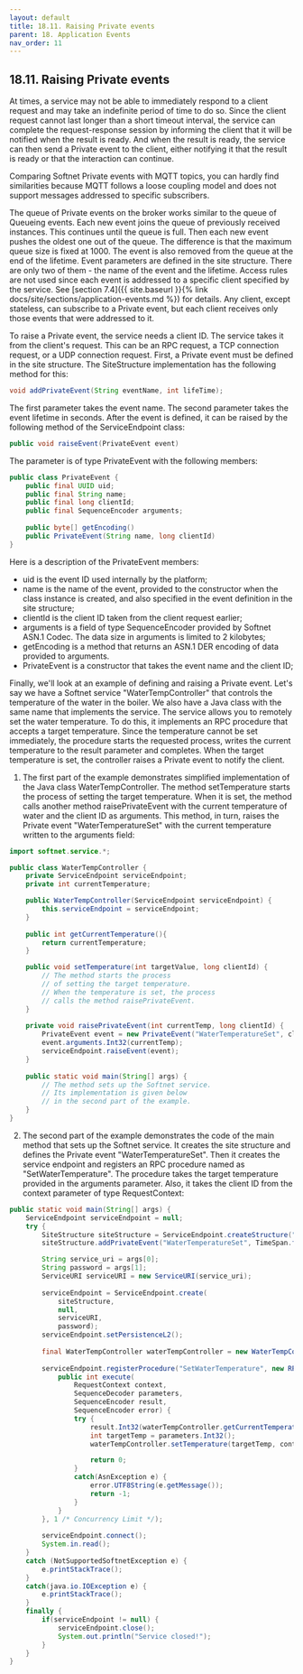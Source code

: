 ```yaml
---
layout: default
title: 18.11. Raising Private events
parent: 18. Application Events
nav_order: 11
---
```


## 18.11. Raising Private events

At times, a service may not be able to immediately respond to a client request and may take an indefinite period of time to do so. Since the client request cannot last longer than a short timeout interval, the service can complete the request-response session by informing the client that it will be notified when the result is ready. And when the result is ready, the service can then send a Private event to the client, either notifying it that the result is ready or that the interaction can continue.  

Comparing Softnet Private events with MQTT topics, you can hardly find similarities because MQTT follows a loose coupling model and does not support messages addressed to specific subscribers.  

The queue of Private events on the broker works similar to the queue of Queueing events. Each new event joins the queue of previously received instances. This continues until the queue is full. Then each new event pushes the oldest one out of the queue. The difference is that the maximum queue size is fixed at 1000. The event is also removed from the queue at the end of the lifetime. Event parameters are defined in the site structure. There are only two of them - the name of the event and the lifetime. Access rules are not used since each event is addressed to a specific client specified by the service. See [section 7.4]({{ site.baseurl }}{% link docs/site/sections/application-events.md %}) for details. Any client, except stateless, can subscribe to a Private event, but each client receives only those events that were addressed to it.  

To raise a Private event, the service needs a client ID. The service takes it from the client's request. This can be an RPC request, a TCP connection request, or a UDP connection request. 
First, a Private event must be defined in the site structure. The <span class="datatype">SiteStructure</span> implementation has the following method for this:
```java
void addPrivateEvent(String eventName, int lifeTime); 
```

The first parameter takes the event name. The second parameter takes the event lifetime in seconds.
After the event is defined, it can be raised by the following method of the <span class="datatype">ServiceEndpoint</span> class: 
```java
public void raiseEvent(PrivateEvent event)
```

The parameter is of type <span class="datatype">PrivateEvent</span> with the following members:
```java
public class PrivateEvent {
    public final UUID uid;
    public final String name;
    public final long clientId;
    public final SequenceEncoder arguments;		
	
    public byte[] getEncoding()
    public PrivateEvent(String name, long clientId)
}
```
Here is a description of the <span class="datatype">PrivateEvent</span> members:
*	<span class="field">uid</span> is the event ID used internally by the platform;
*	<span class="field">name</span> is the name of the event, provided to the constructor when the class instance is created, and also specified in the event definition in the site structure;
*	<span class="field">clientId</span> is the client ID taken from the client request earlier;
*	<span class="field">arguments</span> is a field of type <span class="datatype">SequenceEncoder</span> provided by Softnet ASN.1 Codec. The data size in arguments is limited to 2 kilobytes;
*	<span class="method">getEncoding</span> is a method that returns an ASN.1 DER encoding of data provided to arguments.
*	<span class="method">PrivateEvent</span> is a constructor that takes the event name and the client ID;  

Finally, we'll look at an example of defining and raising a Private event. Let's say we have a Softnet service "WaterTempController" that controls the temperature of the water in the boiler. We also have a Java class with the same name that implements the service. The service allows you to remotely set the water temperature. To do this, it implements an RPC procedure that accepts a target temperature. Since the temperature cannot be set immediately, the procedure starts the requested process, writes the current temperature to the result parameter and completes. When the target temperature is set, the controller raises a Private event to notify the client.  

1)	The first part of the example demonstrates simplified implementation of the Java class <span class="datatype">WaterTempController</span>. The method <span class="method">setTemperature</span> starts the process of setting the target temperature. When it is set, the method calls another method <span class="method">raisePrivateEvent</span> with the current temperature of water and the client ID as arguments. This method, in turn, raises the Private event "WaterTemperatureSet" with the current temperature written to the <span class="field">arguments</span> field:
```java
import softnet.service.*;

public class WaterTempController {		
    private ServiceEndpoint serviceEndpoint;
    private int currentTemperature;

    public WaterTempController(ServiceEndpoint serviceEndpoint) {
        this.serviceEndpoint = serviceEndpoint; 
    }
	
    public int getCurrentTemperature(){
        return currentTemperature;
    }

    public void setTemperature(int targetValue, long clientId) {
        // The method starts the process 
        // of setting the target temperature.
        // When the temperature is set, the process
        // calls the method raisePrivateEvent.
    }
	
    private void raisePrivateEvent(int currentTemp, long clientId) {
        PrivateEvent event = new PrivateEvent("WaterTemperatureSet", clientId); 
        event.arguments.Int32(currentTemp);
        serviceEndpoint.raiseEvent(event);
    }
	
    public static void main(String[] args) {
        // The method sets up the Softnet service.
        // Its implementation is given below 
        // in the second part of the example.
    }
}
```
2)	The second part of the example demonstrates the code of the main method that sets up the Softnet service. It creates the site structure and defines the Private event "WaterTemperatureSet". Then it creates the service endpoint and registers an RPC procedure named as "SetWaterTemperature". The procedure takes the target temperature provided in the <span class="param">arguments</span> parameter. Also, it takes the client ID from the <span class="param">context</span> parameter of type <span class="datatype">RequestContext</span>:
```java
public static void main(String[] args) {
    ServiceEndpoint serviceEndpoint = null;
    try {
        SiteStructure siteStructure = ServiceEndpoint.createStructure("Water Boiler", "Softnet Team");
        siteStructure.addPrivateEvent("WaterTemperatureSet", TimeSpan.fromMinutes(30));

        String service_uri = args[0]; 
        String password = args[1]; 
        ServiceURI serviceURI = new ServiceURI(service_uri); 
			
        serviceEndpoint = ServiceEndpoint.create(
            siteStructure, 
            null, 
            serviceURI, 
            password);
        serviceEndpoint.setPersistenceL2();
			
        final WaterTempController waterTempController = new WaterTempController(serviceEndpoint);
			
        serviceEndpoint.registerProcedure("SetWaterTemperature", new RPCRequestHandler() {				
            public int execute(
                RequestContext context,
                SequenceDecoder parameters,
                SequenceEncoder result,
                SequenceEncoder error) {
                try {								
                    result.Int32(waterTempController.getCurrentTemperature());
                    int targetTemp = parameters.Int32();
                    waterTempController.setTemperature(targetTemp, context.clientId);

                    return 0;
                }
                catch(AsnException e) {
                    error.UTF8String(e.getMessage());
                    return -1;						
                }
            }
        }, 1 /* Concurrency Limit */);
			
        serviceEndpoint.connect();			
        System.in.read();			
    }
    catch (NotSupportedSoftnetException e) {			
        e.printStackTrace();
    }		
    catch(java.io.IOException e) {
        e.printStackTrace();
    }
    finally {
        if(serviceEndpoint != null) {
            serviceEndpoint.close();
            System.out.println("Service closed!");			
        }
    }
}
```